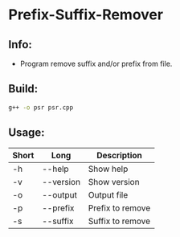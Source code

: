 # Prefix-Suffix-Remover
## Info:
- Program remove suffix and/or prefix from file.
## Build:
```sh
g++ -o psr psr.cpp
```
## Usage:
|Short|Long|Description|
|---|---|---|
|-h|--help|Show help|
|-v|--version|Show version|
|-o|--output|Output file|
|-p|--prefix|Prefix to remove|
|-s|--suffix |Suffix to remove|
